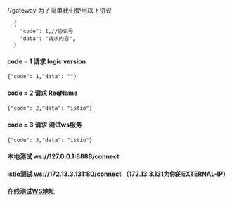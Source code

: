 //gateway 为了简单我们使用以下协议
```base
  {
    "code": 1,//协议号
    "data": "请求内容",
  }
```
#### code = 1 请求 logic version
```base
{"code": 1,"data": ""}
```
#### code = 2 请求 ReqName
 ```base
{"code": 2,"data": "istio"}
```
#### code = 3 请求 测试ws服务
 ```base
{"code": 3,"data": "istio"}
```
#### 本地测试  ws://127.0.0.1:8888/connect
#### istio测试 ws://172.13.3.131:80/connect  （172.13.3.131为你的EXTERNAL-IP）
#### [在线测试WS地址](http://www.easyswoole.com/wstool.html)  
